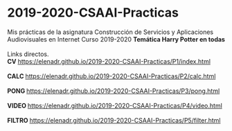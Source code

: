 # 2019-2020-CSAAI-Practicas
Mis prácticas de la asignatura Construcción de Servicios y Aplicaciones Audiovisuales en Internet
Curso 2019-2020
<b> Temática Harry Potter en todas</b>  
<br>
Links directos.
<br>
<b> CV </b>  https://elenadr.github.io/2019-2020-CSAAI-Practicas/P1/index.html
<br>
<br>
<b> CALC </b>  https://elenadr.github.io/2019-2020-CSAAI-Practicas/P2/calc.html
<br>
<br>
<b> PONG </b>  https://elenadr.github.io/2019-2020-CSAAI-Practicas/P3/pong.html
<br>
<br>
<b> VIDEO </b> https://elenadr.github.io/2019-2020-CSAAI-Practicas/P4/video.html
<br>
<br>
<b> FILTRO </b> https://elenadr.github.io/2019-2020-CSAAI-Practicas/P5/filter.html
